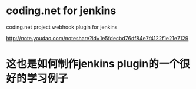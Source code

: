 # coding.net for jenkins
coding.net project webhook plugin for jenkins

http://note.youdao.com/noteshare?id=1e5fdecbd76df84e7f4122f1e21e7129

# 这也是如何制作jenkins plugin的一个很好的学习例子
